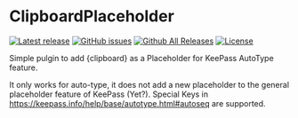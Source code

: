 # ClipboardPlaceholder

[![Latest release](https://img.shields.io/github/release/Angelelz/ClipboardPlaceholder.svg?label=latest%20release)](https://github.com/Angelelz/ClipboardPlaceholder/releases/latest)
[![GitHub issues](https://img.shields.io/github/issues/Angelelz/ClipboardPlaceholder.svg)](https://github.com/Angelelz/ClipboardPlaceholder/issues)
[![Github All Releases](https://img.shields.io/github/downloads/Angelelz/ClipboardPlaceholder/total.svg)](https://github.com/Angelelz/ClipboardPlaceholder/releases)
[![License](https://img.shields.io/github/license/Angelelz/ClipboardPlaceholder.svg)](https://github.com/Angelelz/ClipboardPlaceholder/blob/master/LICENSE)

Simple pulgin to add {clipboard} as a Placeholder for KeePass AutoType feature.

It only works for auto-type, it does not add a new placeholder to the general placeholder feature of KeePass (Yet?).
Special Keys in https://keepass.info/help/base/autotype.html#autoseq are supported.
